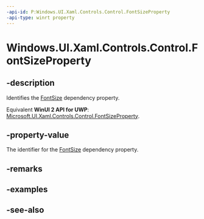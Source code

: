 ```yaml
---
-api-id: P:Windows.UI.Xaml.Controls.Control.FontSizeProperty
-api-type: winrt property
---
```


<!-- Property syntax
public Windows.UI.Xaml.DependencyProperty FontSizeProperty { get; }
-->

# Windows.UI.Xaml.Controls.Control.FontSizeProperty

## -description
Identifies the [FontSize](control_fontsize.md) dependency property.

Equivalent **WinUI 2 API for UWP**: [Microsoft.UI.Xaml.Controls.Control.FontSizeProperty](/windows/winui/api/microsoft.ui.xaml.controls.control.fontsizeproperty).

## -property-value
The identifier for the [FontSize](control_fontsize.md) dependency property.

## -remarks

## -examples

## -see-also
